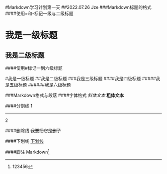#Markdown学习计划第一天
##2022.07.26 Jze
###Markdown标题的格式
####使用=和-标记一级与二级标题


我是一级标题
=========================
我是二级标题
-------------------------


####使用#标记一到六级标题


#我是一级标题
##我是二级标题
###我是三级标题
####我是四级标题
#####我是五级标题
######我是六级标题


###Markdown格式与段落
####字体格式
*斜体文本*
**粗体文本**

####分割线
1
***
2

####删除线
~~我要把它是删了~~

####下划线
<u>下划线</u>

####脚注
Markdown[^jze]
[^jze]:123456